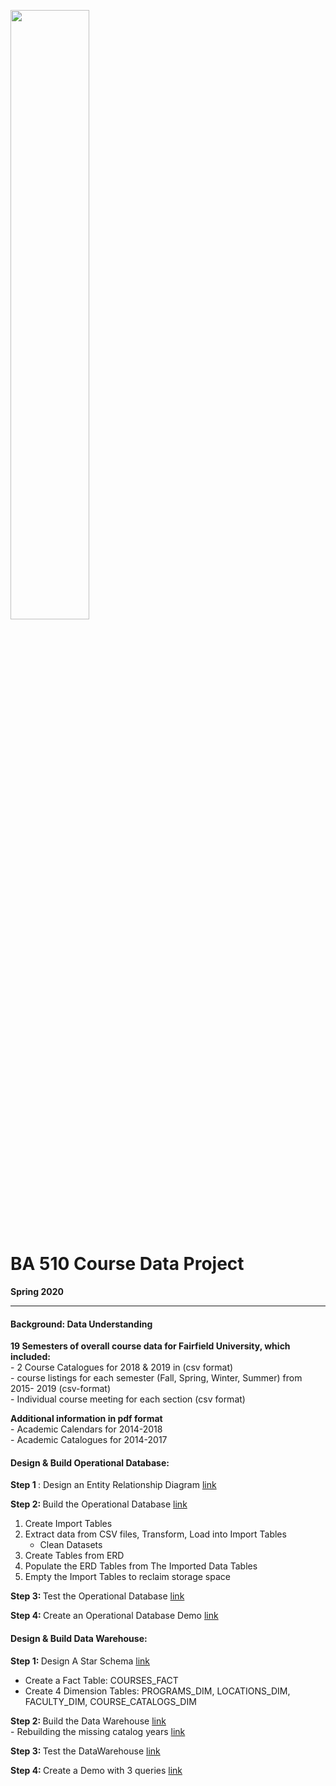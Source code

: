 <img src="https://i.imgur.com/SsfgzAq.png" width=50%/> <br>

# BA 510 Course Data Project
__Spring 2020__

___

#### Background: Data Understanding

__19 Semesters of overall course data for Fairfield University, which included:__ <br>
    - 2 Course Catalogues for 2018 & 2019 in (csv format) <br>
    - course listings for each semester (Fall, Spring, Winter, Summer) from 2015- 2019  (csv-format) <br>
    - Individual course meeting for each section (csv format) <br>

__Additional information in pdf format__ <br>
    - Academic Calendars for 2014-2018 <br>
    - Academic Catalogues for 2014-2017 <br>
   
#### Design & Build Operational Database:

<b> Step 1 </b> : Design an Entity Relationship Diagram [link](./docs/CourseDataERD.pdf) <br>

<b> Step 2: </b> Build the Operational Database [link](CourseDataETL.ipynb) <br>
1. Create Import Tables
2. Extract data from CSV files, Transform, Load into Import Tables
    - Clean Datasets
3. Create Tables from ERD
4. Populate the ERD Tables from The Imported Data Tables
5. Empty the Import Tables to reclaim storage space
    
<b> Step 3: </b> Test the Operational Database [link](CourseDataTest.ipynb) <br>

<b> Step 4: </b> Create an Operational Database Demo [link](http://mayosql.me) <br>
#### Design & Build Data Warehouse:
<b> Step 1: </b> Design A Star Schema [link](./docs/fact-table-management.pdf) <br>
- Create a Fact Table: COURSES_FACT
- Create 4 Dimension Tables: PROGRAMS_DIM, LOCATIONS_DIM, FACULTY_DIM, COURSE_CATALOGS_DIM
   
<b> Step 2: </b> Build the Data Warehouse [link](CourseDataWarehouseTest.ipynb) <br>
    - Rebuilding the missing catalog years [link](./fixing_catalog_years/fixing_missing_program_name_and_code.ipynb) <br>
    
<b> Step 3: </b> Test the DataWarehouse [link](CourseDataWarehouseTest.ipynb) <br>

<b> Step 4: </b> Create a Demo with 3 queries [link](CourseDataWarehouseDemo.ipynb)
